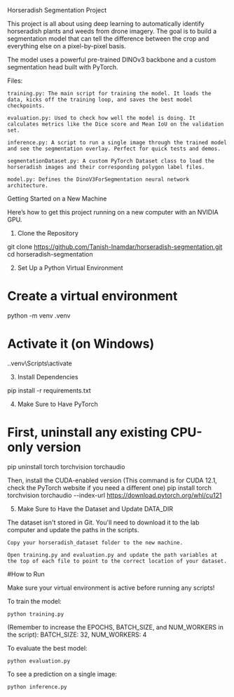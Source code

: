 Horseradish Segmentation Project 

This project is all about using deep learning to automatically identify horseradish plants and weeds from drone imagery. The goal is to build a segmentation model that can tell the difference between the crop and everything else on a pixel-by-pixel basis.

The model uses a powerful pre-trained DINOv3 backbone and a custom segmentation head built with PyTorch.

Files:

    training.py: The main script for training the model. It loads the data, kicks off the training loop, and saves the best model checkpoints.

    evaluation.py: Used to check how well the model is doing. It calculates metrics like the Dice score and Mean IoU on the validation set.

    inference.py: A script to run a single image through the trained model and see the segmentation overlay. Perfect for quick tests and demos.

    segmentationDataset.py: A custom PyTorch Dataset class to load the horseradish images and their corresponding polygon label files.

    model.py: Defines the DinoV3ForSegmentation neural network architecture.

Getting Started on a New Machine

Here’s how to get this project running on a new computer with an NVIDIA GPU.

1. Clone the Repository

git clone https://github.com/Tanish-Inamdar/horseradish-segmentation.git
cd horseradish-segmentation

2. Set Up a Python Virtual Environment

# Create a virtual environment
python -m venv .venv

# Activate it (on Windows)
.\.venv\Scripts\activate

3. Install Dependencies


pip install -r requirements.txt

4. Make Sure to Have PyTorch

# First, uninstall any existing CPU-only version
pip uninstall torch torchvision torchaudio

Then, install the CUDA-enabled version
(This command is for CUDA 12.1, check the PyTorch website if you need a different one)
pip install torch torchvision torchaudio --index-url https://download.pytorch.org/whl/cu121

5. Make Sure to Have the Dataset and Update DATA_DIR

The dataset isn't stored in Git. You'll need to download it to the lab computer and update the paths in the scripts.

    Copy your horseradish_dataset folder to the new machine.

    Open training.py and evaluation.py and update the path variables at the top of each file to point to the correct location of your dataset.

#How to Run

Make sure your virtual environment is active before running any scripts!

To train the model:
    
    python training.py

(Remember to increase the EPOCHS, BATCH_SIZE, and NUM_WORKERS in the script):
    BATCH_SIZE: 32, NUM_WORKERS: 4

To evaluate the best model:

    python evaluation.py

To see a prediction on a single image:

    python inference.py

